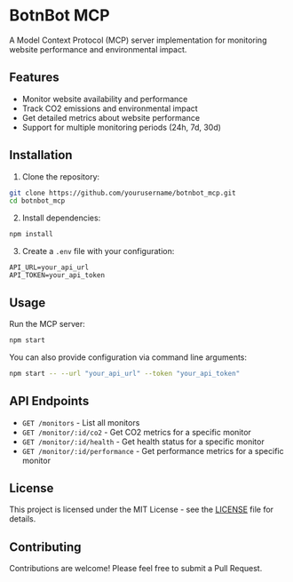 # BotnBot MCP

A Model Context Protocol (MCP) server implementation for monitoring website performance and environmental impact.

## Features

- Monitor website availability and performance
- Track CO2 emissions and environmental impact
- Get detailed metrics about website performance
- Support for multiple monitoring periods (24h, 7d, 30d)

## Installation

1. Clone the repository:
```bash
git clone https://github.com/yourusername/botnbot_mcp.git
cd botnbot_mcp
```

2. Install dependencies:
```bash
npm install
```

3. Create a `.env` file with your configuration:
```env
API_URL=your_api_url
API_TOKEN=your_api_token
```

## Usage

Run the MCP server:
```bash
npm start
```

You can also provide configuration via command line arguments:
```bash
npm start -- --url "your_api_url" --token "your_api_token"
```

## API Endpoints

- `GET /monitors` - List all monitors
- `GET /monitor/:id/co2` - Get CO2 metrics for a specific monitor
- `GET /monitor/:id/health` - Get health status for a specific monitor
- `GET /monitor/:id/performance` - Get performance metrics for a specific monitor

## License

This project is licensed under the MIT License - see the [LICENSE](LICENSE) file for details.

## Contributing

Contributions are welcome! Please feel free to submit a Pull Request. 